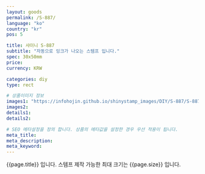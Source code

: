 ```yaml
---
layout: goods
permalink: /S-887/
language: "ko"
country: "kr"
pos: 5

title: 샤이니 S-887
subtitle: "자동으로 잉크가 나오는 스템프 입니다."
spec: 30x50mm
price: 
currency: KRW

categories: diy
type: rect

# 상품이미지 정보
images1: "https://infohojin.github.io/shinystamp_images/DIY/S-887/S-887_1.jpg"
images2:
details1:
details2:    

# SEO 메타설정을 정의 합니다. 상품의 메타값을 설정한 경우 우선 적용이 됩니다.
meta_title: 
meta_description:
meta_keyword:
---
```


{{page.title}} 입니다. 스템프 제작 가능한 최대 크기는 {{page.size}} 입니다.